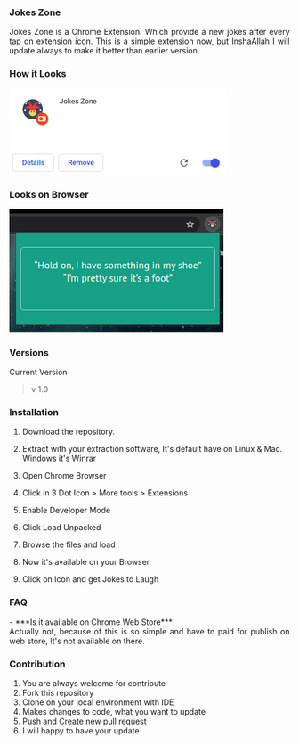 ### Jokes Zone
<p align=justify>
Jokes Zone is a Chrome Extension. Which provide a new jokes after every tap on extension icon. This is a simple extension now, but InshaAllah I will update always to make it better than earlier version.
</p>

### How it Looks
<p align=left>
<img src=./images/extension.png/>
</p>

### Looks on Browser
<p align=left>
<img src=./images/browser.png/>
</p>

### Versions

Current Version
> v 1.0

### Installation
1. Download the repository.
2. Extract with your extraction software, It's default have on Linux & Mac. Windows it's  Winrar
3. Open Chrome Browser
4. Click in 3 Dot Icon > More tools > Extensions 
5. Enable Developer Mode 
6. Click Load Unpacked
7. Browse the files and load 

8. Now it's available on your Browser
9. Click on Icon and get Jokes to Laugh

### FAQ
<p align="justify">
- ***Is it available on Chrome Web Store*** <br>
Actually not, because of this is so simple and have to paid for publish on web store, It's not available on there.
</p>


### Contribution 
1. You are always welcome for contribute
2. Fork this repository
3. Clone on your local environment with IDE
4. Makes changes to code, what you want to update
5. Push and Create new pull request
6. I will happy to have your update
 



